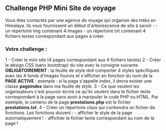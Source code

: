 ## Challenge PHP Mini Site de voyage
Vous êtes contactés par une agence de voyage qui organise des treks en Himalaya.
Ils vous fournissent un début d'arborescence de site à savoir : 
    - un répertoire img contenant 4 images
    - un répertoire txt contenant 4 fichiers textes correspondant aux pages à créer.

### Votre challenge : 
1 - Créer le mini site (4 pages correspondant aux 4 fichiers textes)
2 - Créer le désign CSS (sans bootstrap) du site avec la consigne suivante **OBLIGATOIREMENT** : la feuille de style doit comporter 4 styles spécifiques avec les 4 fonds d'images fournis et s'afficher en fonction du nom de la **PAGE ACTIVE** : exemple : si la page s'appelle index, il devra exister une classe **pageindex** dans ma feuille de style.
3 - Ce que veulent les organisateurs c'est pouvoir écrire ce qu'ils veulent dans le fichier texte correspondant à la page sans avoir à manipuler le code PHP ou HTML. Par exemple, le contenu de la page **prestations.php** est le fichier **prestations.txt**. 
4 - Créer un répertoire class qui contiendra un fichier de fonctions. Les fonctions doivent : 
    - afficher le style de la page automatiquement !
    - affichier le fichier texte correspondant au nom de la page !
